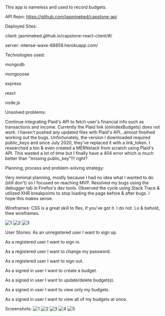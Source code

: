 
This app is nameless and used to record budgets.


API Repo: https://github.com/jasmineked/capstone-api


Deployed Sites: 

client: jasmineked.github.io/capstone-react-client/#/

server: intense-wave-68859.herokuapp.com/ 


Technologies used:

mongodb


mongooose  


express


react


node.js


Unsolved problems:

Continue integrating Plaid's API to fetch user's financial info such as transactions and income. Currently the Plaid link (onIndexBudgets) does not work. I haven't pushed any updated files with Plaid's API...almost finsihed working out the bugs. Unfortunately, the version I downloaded required public_keys and since July 2020, they've replaced it with a link_token. I researched a ton & even created a MERNstack from scratch using Plaid's API. This wasted a lot of time but I finally have a 404 error which is much better than "missing public_key"!!! right?


Planning, process and problem-solving strategy:

Very minimal planning, mostly because I had no idea what I wanted to do (still don't) so I focused on reaching MVP.
Resolved my bugs using the debugger tab in Firefox's dev tools. Observed the cycle using Stack Trace & utilized XHR breakpoints to stop loading the page before & after bugs.  I hope this makes sense. 


Wireframes:
CSS is a great skill to flex, if you've got it. I do not. 
Lo & behold, thee wireframes.

![1](https://imgur.com/1cY1fkY)
![2](https://imgur.com/77078Qt)
![3](https://imgur.com/hxIb53f)

User Stories:
As an unregistered user I want to sign up.

As a registered user I want to sign in.

As a registered user I want to change my password.

As a registered user I want to sign out.

As a signed in user I want to create a budget.

As a signed in user I want to update/delete budget(s).

As a signed in user I want to view only my budgets.

As a signed in user I want to view all of my budgets at once.


Screenshots:
![1](https://imgur.com/Rm8yXzh)
![2](https://imgur.com/dYAQrCl)
![3](https://imgur.com/IXnZrMJ)
![4](https://imgur.com/7ZDHuRF)
![5](https://imgur.com/vA5wMAd)

